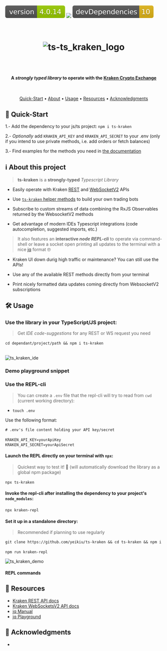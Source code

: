 <img src=".ci_badges/npm-version-badge.svg" /> <img src=".ci_badges/npm-dependencies-badge.svg" /> <img src=".ci_badges/npm-devdependencies-badge.svg" />

<h1 align="center">
  <br>
  <img src=".github/ts_kraken_logo.png" width="640px" alt="ts-ts_kraken_logo" />
</h1>

<br /><br />

<h4 align="center">A <i>strongly typed library</i> to operate with the <a href="https://kraken.com">Kraken Crypto Exchange</a></h4>
<br />
<p align="center">
  <a href="#quick-start">Quick-Start</a> •
  <a href="#about-this-project">About</a> •
  <a href="#usage">Usage</a> •
  <a href="#resources">Resources</a> •
  <a href="#acknowledgments">Acknowledgments</a>
</p>




## 🚀 Quick-Start

  1.- Add the dependency to your js/ts project: `npm i ts-kraken`

  2.- _Optionally_ add `KRAKEN_API_KEY` and `KRAKEN_API_SECRET` to your .env (only if you intend to use private methods, i.e. add orders or fetch balances)

  3.- Find examples for the methods you need in [the documentation](https://yeikiu.github.io/ts-kraken)




## ℹ️ About this project
  
> **ts-kraken** is a **strongly-typed** _Typescript Library_ 

  - Easily operate with Kraken [REST](https://docs.kraken.com/api/docs/category/rest-api/market-data) and [WebSocketV2](https://docs.kraken.com/websockets/) APIs

  - Use [`ts-kraken` helper methods](https://yeikiu.github.io/ts-kraken/modules/PrivateRestHelpers.html) to build your own trading bots

  - Subscribe to custom streams of data combining the RxJS Observables returned by the WebsocketV2 methods

  - Get advantage of modern IDEs Typescript integrations (code autocompletion, suggested imports, etc.)


> It also features an **interactive _node REPL-cli_** to operate via command-shell or leave a socket open printing all updates to the terminal with a nice [jq](https://jqlang.github.io/jq/) format 🤓

  - Kraken UI down durig high traffic or maintenance? You can still use the APIs!

  - Use any of the available REST methods directly from your terminal

  - Print nicely formatted data updates coming directly from WebsocketV2 subscriptions




## 🛠️ Usage


### Use the library in your TypeScript/JS project:

> Get _IDE code-suggestions_ for any REST or WS request you need

`cd dependant/project/path && npm i ts-kraken`

<br />

<img src=".github/ts_kraken_ide.gif" width="640px" alt="ts_kraken_ide" />


### Demo playground snippet

<!-- TODO: link -->


### Use the REPL-cli

> You can create a `.env` file that the repl-cli will try to read from `cwd` (current working directory):

- `touch .env`

Use the following format:

```
# .env's file content holding your API key/secret

KRAKEN_API_KEY=yourApiKey
KRAKEN_API_SECRET=yourApiSecret
```

#### Launch the REPL directly on your terminal with `npx`:

> Quickest way to test it! 🚀 (will automatically download the library as a global npm package)

`npx ts-kraken`


#### Invoke the repl-cli after installing the dependency to your project's `node_modules`:

`npx kraken-repl`


#### Set it up in a standalone directory:

> Recommended if planning to use regularly

````
git clone https://github.com/yeikiu/ts-kraken && cd ts-kraken && npm i

npm run kraken-repl
````

![ts_kraken_demo](.github/ts_kraken_demo.gif)


#### REPL commands

<!-- TODO: link -->




## 🔖 Resources

* [Kraken REST API docs](https://docs.kraken.com/api/docs/rest-api/add-order)
* [Kraken WebSocketsV2 API docs](https://docs.kraken.com/api/docs/websocket-v2/add_order)
* [jq Manual](https://stedolan.github.io/jq/manual)
* [jq Playground](https://jqkungfu.com/)




## 🙏 Acknowledgments 

- 
